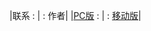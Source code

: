 
|联系 : | : 作者|
|<a href="tencent://message/?uin=3032441511&Site=http://vps.shuidazhe.com&Menu=yes">PC版</a> : | : <a href="mqqwpa://im/chat?chat_type=wpa&uin=3032441511&version=1&src_type=web&web_src=oicqzone.com">移动版</a>|
